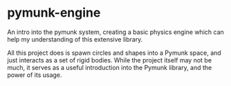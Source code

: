 # pymunk-engine
An intro into the pymunk system, creating a basic physics engine which can help my understanding of this extensive library.


All this project does is spawn circles and shapes into a Pymunk space, and just interacts as a set of rigid bodies. While the project itself may not be much, it serves as a useful introduction into the Pymunk library, and the power of its usage.

